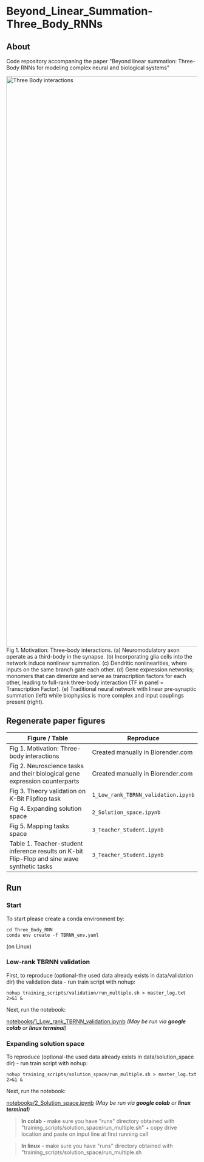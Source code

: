 # Beyond_Linear_Summation-Three_Body_RNNs

## About
Code repository accompaning the paper "Beyond linear summation: Three-Body RNNs for modeling complex neural and biological systems"

<img width="2250" height="1500" alt="Three Body interactions" src="https://github.com/user-attachments/assets/0a406309-1f0f-4786-9e3c-6a9fe0a1ce11" />
Fig 1. Motivation: Three-body interactions. (a) Neuromodulatory axon operate
as a third-body in the synapse. (b) Incorporating glia cells into the network induce
nonlinear summation. (c) Dendritic nonlinearities, where inputs on the same branch
gate each other. (d) Gene expression networks; monomers that can dimerize and serve
as transcription factors for each other, leading to full-rank three-body interaction (TF
in panel = Transcription Factor). (e) Traditional neural network with linear
pre-synaptic summation (left) while biophysics is more complex and input couplings
present (right). 


## Regenerate paper figures

|Figure / Table         | Reproduce |
|----------------------|------|
|Fig 1. Motivation: Three-body interactions|Created manually in Biorender.com|
|Fig 2. Neuroscience tasks and their biological gene expression counterparts|Created manually in Biorender.com|
|Fig 3. Theory validation on K-Bit Flipflop task|`1_Low_rank_TBRNN_validation.ipynb`|
|Fig 4. Expanding solution space|`2_Solution_space.ipynb`|
|Fig 5. Mapping tasks space|`3_Teacher_Student.ipynb`|
|Table 1. Teacher-student inference results on K-bit Flip-Flop and sine wave synthetic tasks|`3_Teacher_Student.ipynb`|

## Run
### Start
To start please create a conda environment by:
```
cd Three_Body_RNN
conda env create -f TBRNN_env.yaml
```
(on Linux)

### Low-rank TBRNN validation
First, to reproduce (optional-the used data already exists in data/validation dir) the validation data - run train script with nohup:
```
nohup training_scripts/validation/run_multiple.sh > master_log.txt 2>&1 &
```
Next, run the notebook:

[notebooks/1_Low_rank_TBRNN_validation.ipynb](notebooks/1_Low_rank_TBRNN_validation.ipynb)
*(May be run via **google colab** or **linux terminal**)*

### Expanding solution space
To reproduce (optional-the used data already exists in data/solution_space dir) - run train script with nohup:
```
nohup training_scripts/solution_space/run_multiple.sh > master_log.txt 2>&1 &
```
Next, run the notebook:

[notebooks/2_Solution_space.ipynb](notebooks/2_Solution_space.ipynb)
*(May be run via **google colab** or **linux terminal**)*

>**In colab** - make sure you have "runs" directory obtained with "training_scripts/solution_space/run_multiple.sh" + copy drive location and paste on input line at first running cell

>**In linux** - make sure you have "runs" directory obtained with "training_scripts/solution_space/run_multiple.sh
